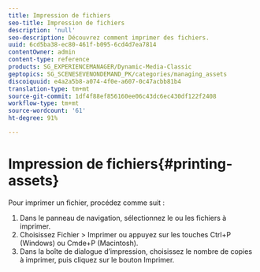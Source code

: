 ```yaml
---
title: Impression de fichiers
seo-title: Impression de fichiers
description: 'null'
seo-description: Découvrez comment imprimer des fichiers.
uuid: 6cd5ba38-ec80-461f-b095-6cd4d7ea7814
contentOwner: admin
content-type: reference
products: SG_EXPERIENCEMANAGER/Dynamic-Media-Classic
geptopics: SG_SCENESEVENONDEMAND_PK/categories/managing_assets
discoiquuid: e4a2a5b8-a074-4f0e-a607-0c47acbb81b4
translation-type: tm+mt
source-git-commit: 1df4f88ef856160ee06c43dc6ec430df122f2408
workflow-type: tm+mt
source-wordcount: '61'
ht-degree: 91%

---
```



# Impression de fichiers{#printing-assets}

Pour imprimer un fichier, procédez comme suit :

1. Dans le panneau de navigation, sélectionnez le ou les fichiers à imprimer.
1. Choisissez Fichier > Imprimer ou appuyez sur les touches Ctrl+P (Windows) ou Cmde+P (Macintosh).
1. Dans la boîte de dialogue d’impression, choisissez le nombre de copies à imprimer, puis cliquez sur le bouton Imprimer.

